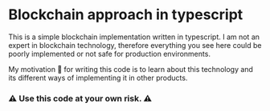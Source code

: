 # Blockchain approach in typescript

This is a simple blockchain implementation written in typescript. I am not an expert in blockchain technology, therefore everything you see here could be poorly implemented or not safe for production environments.

My motivation 💪 for writing this code is to learn about this technology and its different ways of implementing it in other products.

### ⚠ Use this code at your own risk. ⚠
